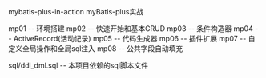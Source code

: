 mybatis-plus-in-action myBatis-plus实战

mp01 -- 环境搭建
mp02 -- 快速开始和基本CRUD
mp03 -- 条件构造器
mp04 -- ActiveRecord(活动记录)
mp05 -- 代码生成器
mp06 -- 插件扩展
mp07 -- 自定义全局操作和全局sql注入
mp08 -- 公共字段自动填充

sql/ddl_dml.sql -- 本项目依赖的sql脚本文件